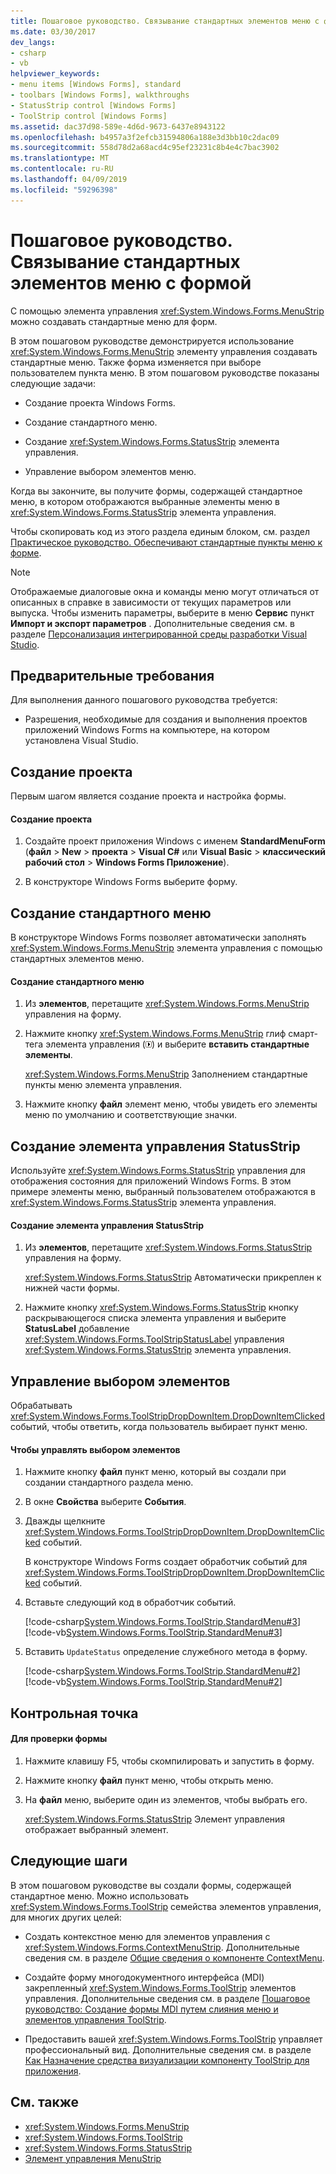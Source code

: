 ```yaml
---
title: Пошаговое руководство. Связывание стандартных элементов меню с формой
ms.date: 03/30/2017
dev_langs:
- csharp
- vb
helpviewer_keywords:
- menu items [Windows Forms], standard
- toolbars [Windows Forms], walkthroughs
- StatusStrip control [Windows Forms]
- ToolStrip control [Windows Forms]
ms.assetid: dac37d98-589e-4d6d-9673-6437e8943122
ms.openlocfilehash: b4957a3f2efcb31594806a188e3d3bb10c2dac09
ms.sourcegitcommit: 558d78d2a68acd4c95ef23231c8b4e4c7bac3902
ms.translationtype: MT
ms.contentlocale: ru-RU
ms.lasthandoff: 04/09/2019
ms.locfileid: "59296398"
---
```

# <a name="walkthrough-providing-standard-menu-items-to-a-form"></a>Пошаговое руководство. Связывание стандартных элементов меню с формой
С помощью элемента управления <xref:System.Windows.Forms.MenuStrip> можно создавать стандартные меню для форм.  
  
 В этом пошаговом руководстве демонстрируется использование <xref:System.Windows.Forms.MenuStrip> элементу управления создавать стандартные меню. Также форма изменяется при выборе пользователем пункта меню. В этом пошаговом руководстве показаны следующие задачи:  
  
-   Создание проекта Windows Forms.  
  
-   Создание стандартного меню.  
  
-   Создание <xref:System.Windows.Forms.StatusStrip> элемента управления.  
  
-   Управление выбором элементов меню.  
  
 Когда вы закончите, вы получите формы, содержащей стандартное меню, в котором отображаются выбранные элементы меню в <xref:System.Windows.Forms.StatusStrip> элемента управления.  
  
 Чтобы скопировать код из этого раздела единым блоком, см. раздел [Практическое руководство. Обеспечивают стандартные пункты меню к форме](how-to-provide-standard-menu-items-to-a-form.md).  
  
> [!NOTE]
>  Отображаемые диалоговые окна и команды меню могут отличаться от описанных в справке в зависимости от текущих параметров или выпуска. Чтобы изменить параметры, выберите в меню **Сервис** пункт **Импорт и экспорт параметров** . Дополнительные сведения см. в разделе [Персонализация интегрированной среды разработки Visual Studio](/visualstudio/ide/personalizing-the-visual-studio-ide).  
  
## <a name="prerequisites"></a>Предварительные требования  
 Для выполнения данного пошагового руководства требуется:  
  
-   Разрешения, необходимые для создания и выполнения проектов приложений Windows Forms на компьютере, на котором установлена Visual Studio.  
  
## <a name="creating-the-project"></a>Создание проекта  
 Первым шагом является создание проекта и настройка формы.  
  
#### <a name="to-create-the-project"></a>Создание проекта  
  
1. Создайте проект приложения Windows с именем **StandardMenuForm** (**файл** > **New** > **проекта**  >  **Visual C#** или **Visual Basic** > **классический рабочий стол** > **Windows Forms Приложение**).  
  
2. В конструкторе Windows Forms выберите форму.  
  
## <a name="creating-a-standard-menu"></a>Создание стандартного меню  
 В конструкторе Windows Forms позволяет автоматически заполнять <xref:System.Windows.Forms.MenuStrip> элемента управления с помощью стандартных элементов меню.  
  
#### <a name="to-create-a-standard-menu"></a>Создание стандартного меню  
  
1. Из **элементов**, перетащите <xref:System.Windows.Forms.MenuStrip> управления на форму.  
  
2. Нажмите кнопку <xref:System.Windows.Forms.MenuStrip> глиф смарт-тега элемента управления (![глиф смарт-тега](./media/vs-winformsmttagglyph.gif "VS_WinFormSmtTagGlyph")) и выберите **вставить стандартные элементы**.  
  
     <xref:System.Windows.Forms.MenuStrip> Заполнением стандартные пункты меню элемента управления.  
  
3. Нажмите кнопку **файл** элемент меню, чтобы увидеть его элементы меню по умолчанию и соответствующие значки.  
  
## <a name="creating-a-statusstrip-control"></a>Создание элемента управления StatusStrip  
 Используйте <xref:System.Windows.Forms.StatusStrip> управления для отображения состояния для приложений Windows Forms. В этом примере элементы меню, выбранный пользователем отображаются в <xref:System.Windows.Forms.StatusStrip> элемента управления.  
  
#### <a name="to-create-a-statusstrip-control"></a>Создание элемента управления StatusStrip  
  
1. Из **элементов**, перетащите <xref:System.Windows.Forms.StatusStrip> управления на форму.  
  
     <xref:System.Windows.Forms.StatusStrip> Автоматически прикреплен к нижней части формы.  
  
2. Нажмите кнопку <xref:System.Windows.Forms.StatusStrip> кнопку раскрывающегося списка элемента управления и выберите **StatusLabel** добавление <xref:System.Windows.Forms.ToolStripStatusLabel> управления <xref:System.Windows.Forms.StatusStrip> элемента управления.  
  
## <a name="handling-item-selection"></a>Управление выбором элементов  
 Обрабатывать <xref:System.Windows.Forms.ToolStripDropDownItem.DropDownItemClicked> событий, чтобы ответить, когда пользователь выбирает пункт меню.  
  
#### <a name="to-handle-item-selection"></a>Чтобы управлять выбором элементов  
  
1. Нажмите кнопку **файл** пункт меню, который вы создали при создании стандартного раздела меню.  
  
2. В окне **Свойства** выберите **События**.  
  
3. Дважды щелкните <xref:System.Windows.Forms.ToolStripDropDownItem.DropDownItemClicked> событий.  
  
     В конструкторе Windows Forms создает обработчик событий для <xref:System.Windows.Forms.ToolStripDropDownItem.DropDownItemClicked> событий.  
  
4. Вставьте следующий код в обработчик событий.  
  
     [!code-csharp[System.Windows.Forms.ToolStrip.StandardMenu#3](~/samples/snippets/csharp/VS_Snippets_Winforms/System.Windows.Forms.ToolStrip.StandardMenu/CS/Form1.cs#3)]
     [!code-vb[System.Windows.Forms.ToolStrip.StandardMenu#3](~/samples/snippets/visualbasic/VS_Snippets_Winforms/System.Windows.Forms.ToolStrip.StandardMenu/VB/Form1.vb#3)]  
  
5. Вставить `UpdateStatus` определение служебного метода в форму.  
  
     [!code-csharp[System.Windows.Forms.ToolStrip.StandardMenu#2](~/samples/snippets/csharp/VS_Snippets_Winforms/System.Windows.Forms.ToolStrip.StandardMenu/CS/Form1.cs#2)]
     [!code-vb[System.Windows.Forms.ToolStrip.StandardMenu#2](~/samples/snippets/visualbasic/VS_Snippets_Winforms/System.Windows.Forms.ToolStrip.StandardMenu/VB/Form1.vb#2)]  
  
## <a name="checkpoint"></a>Контрольная точка  
  
#### <a name="to-test-your-form"></a>Для проверки формы  
  
1. Нажмите клавишу F5, чтобы скомпилировать и запустить в форму.  
  
2. Нажмите кнопку **файл** пункт меню, чтобы открыть меню.  
  
3. На **файл** меню, выберите один из элементов, чтобы выбрать его.  
  
     <xref:System.Windows.Forms.StatusStrip> Элемент управления отображает выбранный элемент.  
  
## <a name="next-steps"></a>Следующие шаги  
 В этом пошаговом руководстве вы создали формы, содержащей стандартное меню. Можно использовать <xref:System.Windows.Forms.ToolStrip> семейства элементов управления, для многих других целей:  
  
-   Создать контекстное меню для элементов управления с <xref:System.Windows.Forms.ContextMenuStrip>. Дополнительные сведения см. в разделе [Общие сведения о компоненте ContextMenu](contextmenu-component-overview-windows-forms.md).  
  
-   Создайте форму многодокументного интерфейса (MDI) закрепленный <xref:System.Windows.Forms.ToolStrip> элементов управления. Дополнительные сведения см. в разделе [Пошаговое руководство: Создание формы MDI путем слияния меню и элементов управления ToolStrip](walkthrough-creating-an-mdi-form-with-menu-merging-and-toolstrip-controls.md).  
  
-   Предоставить вашей <xref:System.Windows.Forms.ToolStrip> управляет профессиональный вид. Дополнительные сведения см. в разделе [Как Назначение средства визуализации компоненту ToolStrip для приложения](how-to-set-the-toolstrip-renderer-for-an-application.md).  
  
## <a name="see-also"></a>См. также

- <xref:System.Windows.Forms.MenuStrip>
- <xref:System.Windows.Forms.ToolStrip>
- <xref:System.Windows.Forms.StatusStrip>
- [Элемент управления MenuStrip](menustrip-control-windows-forms.md)
